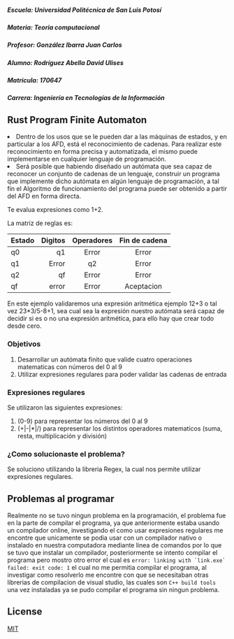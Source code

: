 ##### Escuela: Universidad Politécnica de San Luis Potosí
##### Materia: Teoria computacional
##### Profesor: González Ibarra Juan Carlos
##### Alumno: Rodríguez Abella David Ulises 
##### Matricula: 170647
##### Carrera: Ingeniería en Tecnologías de la Información
## Rust Program Finite Automaton

  <li>Dentro de los usos que se le pueden dar a las máquinas de estados, y en particular a los AFD, está el reconocimiento de cadenas. Para realizar este reconocimiento en forma precisa y automatizada, el mismo puede implementarse en cualquier lenguaje de programación.
 </li>
  <li>Será posible que habiendo diseñado un autómata que sea capaz de reconocer un conjunto de cadenas de un lenguaje, construir un programa que implemente dicho autómata en algún lenguaje de programación, a tal fin el Algoritmo de funcionamiento del programa puede ser obtenido a partir del AFD en forma directa. 
  </li>
  
<p> </p>
Te evalua expresiones como 1+2.
<p> </p>
La matriz de reglas es:
<p> </p>


| Estado | Digitos | Operadores | Fin de cadena |
| --- | ---: | :---: |  :---: |
| q0 | q1 | Error |  Error |
| q1 | Error | q2 | Error |
| q2 | qf | Error | Error |
| qf | error | Error | Aceptacion |

</ol>
En este ejemplo validaremos una expresión aritmética ejemplo 12+3 o tal vez 23*3/5-8+1, sea cual sea la expresión nuestro autómata será capaz de decidir si es o no una expresión aritmética, para ello hay que crear todo desde cero.

### Objetivos
 1. Desarrollar un autómata finito que valide cuatro operaciones matematicas con números del 0 al 9
 2. Utilizar expresiones regulares para poder validar las cadenas de entrada

### Expresiones regulares
Se utilizaron las siguientes expresiones:
1. (0-9) para representar los números del 0 al 9
2. (+|-|*|/) para representar los distintos operadores matematicos (suma, resta, multiplicación y división)

### ¿Como solucionaste el problema?
Se soluciono utilizando la libreria Regex, la cual nos permite utilizar expresiones regulares.

## Problemas al programar

Realmente no se tuvo ningun problema en la programación, el problema fue en la parte de compilar el programa, ya que anteriormente estaba usando un compilador online, 
investigando el como usar expresiones regulares me encontre que unicamente se podia usar con un compilador nativo o instalado en nuestra computadora mediante linea de comandos
por lo que se tuvo que instalar un compilador, posteriormente se intento compilar el programa pero mostro otro error el cual es ```error: linking with `link.exe` failed: exit code: 1```
el cual no me permitia compilar el programa, al investigar como resolverlo me encontre con que se necesitaban otras librerias de compilacion de visual studio, las cuales son
```C++ build tools``` una vez instaladas ya se pudo compilar el programa sin ningun problema.

## License
[MIT](https://choosealicense.com/licenses/mit/)